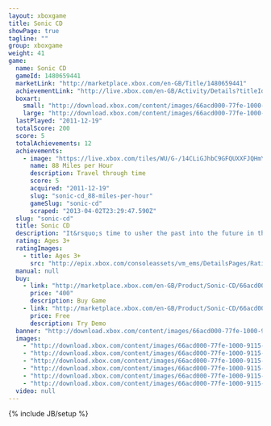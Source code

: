 ```yaml
---
layout: xboxgame
title: Sonic CD
showPage: true
tagline: ""
group: xboxgame
weight: 41
game: 
  name: Sonic CD
  gameId: 1480659441
  marketLink: "http://marketplace.xbox.com/en-GB/Title/1480659441"
  achievementLink: "http://live.xbox.com/en-GB/Activity/Details?titleId=1480659441"
  boxart: 
    small: "http://download.xbox.com/content/images/66acd000-77fe-1000-9115-d802584111f1/2057/boxartsm.jpg"
    large: "http://download.xbox.com/content/images/66acd000-77fe-1000-9115-d802584111f1/2057/boxartlg.jpg"
  lastPlayed: "2011-12-19"
  totalScore: 200
  score: 5
  totalAchievements: 12
  achievements: 
    - image: "https://live.xbox.com/tiles/WU/G-/14CLiGJhbC9GFQUXXFJQHmYxL2FjaC8wLzIAAAAA5+fn+JBBQg==.jpg"
      name: 88 Miles per Hour
      description: Travel through time
      score: 5
      acquired: "2011-12-19"
      slug: "sonic-cd_88-miles-per-hour"
      gameSlug: "sonic-cd"
      scraped: "2013-04-02T23:29:47.590Z"
  slug: "sonic-cd"
  title: Sonic CD
  description: "It&rsquo;s time to usher the past into the future in this enhanced recreation of Sonic CD! Sonic travels to the distant shores of Never Lake for the once-a-year appearance of Little Planet - a mysterious world where past, present, and future collide through the power of the Time Stones that lie hidden within it. His arch-nemesis, Dr. Eggman, has come for the Time Stones and with them, will soon have the power to control time itself In order to put an end to Dr. Eggman&rsquo;s nefarious schemes, Sonic must use the power of Little Planet to travel through time; breaking Dr. Eggman&rsquo;s hold over the future by destroying his machines in the past and recovering the missing Time Stones!  Featuring 16:9 widescreen, achievements, leaderboards and both the US and Japanese soundtracks, experience the adventure through time that introduced the world to Amy the Hedgehog and Eggman&rsquo;s most evil creation, Metal Sonic."
  rating: Ages 3+
  ratingImages: 
    - title: Ages 3+
      src: "http://epix.xbox.com/consoleassets/vm_ems/DetailsPages/RatingSystemID/14/default/Values/14001.png"
  manual: null
  buy: 
    - link: "http://marketplace.xbox.com/en-GB/Product/Sonic-CD/66acd000-77fe-1000-9115-d802584111f1?purchase=1&amp;DownloadType=Game"
      price: "400"
      description: Buy Game
    - link: "http://marketplace.xbox.com/en-GB/Product/Sonic-CD/66acd000-77fe-1000-9115-d802584111f1?purchase=1&amp;DownloadType=GameDemo"
      price: Free
      description: Try Demo
  banner: "http://download.xbox.com/content/images/66acd000-77fe-1000-9115-d802584111f1/1033/banner.png"
  images: 
    - "http://download.xbox.com/content/images/66acd000-77fe-1000-9115-d802584111f1/1033/screenlg1.jpg"
    - "http://download.xbox.com/content/images/66acd000-77fe-1000-9115-d802584111f1/1033/screenlg2.jpg"
    - "http://download.xbox.com/content/images/66acd000-77fe-1000-9115-d802584111f1/1033/screenlg3.jpg"
    - "http://download.xbox.com/content/images/66acd000-77fe-1000-9115-d802584111f1/1033/screenlg4.jpg"
    - "http://download.xbox.com/content/images/66acd000-77fe-1000-9115-d802584111f1/1033/screenlg5.jpg"
    - "http://download.xbox.com/content/images/66acd000-77fe-1000-9115-d802584111f1/1033/screenlg6.jpg"
  video: null
---
```

{% include JB/setup %}